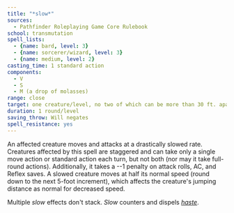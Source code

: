 ```yaml
---
title: "*slow*"
sources:
  - Pathfinder Roleplaying Game Core Rulebook
school: transmutation
spell_lists:
  - {name: bard, level: 3}
  - {name: sorcerer/wizard, level: 3}
  - {name: medium, level: 2}
casting_time: 1 standard action
components:
  - V
  - S
  - M (a drop of molasses)
range: close
target: one creature/level, no two of which can be more than 30 ft. apart
duration: 1 round/level
saving_throw: Will negates
spell_resistance: yes
---
```


An affected creature moves and attacks at a drastically slowed rate. Creatures affected by this spell are staggered and can take only a single move action or standard action each turn, but not both (nor may it take full-round actions). Additionally, it takes a --1 penalty on attack rolls, AC, and Reflex saves. A slowed creature moves at half its normal speed (round down to the next 5-foot increment), which affects the creature's jumping distance as normal for decreased speed.

Multiple *slow* effects don't stack. *Slow* counters and dispels [*haste*](/spells/slow/).

